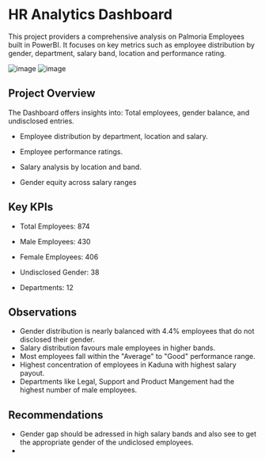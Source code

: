 # HR Analytics Dashboard

 This project providers a comprehensive analysis on Palmoria Employees built in PowerBI. It focuses on key metrics such as employee distribution by gender, department, salary band, location and performance rating.

![image](https://github.com/user-attachments/assets/17d16c3f-9b50-42d6-8504-4465ff9a9891)
![image](https://github.com/user-attachments/assets/1bce097b-78d0-4f55-953c-6059a5c0059b)

## Project Overview

The Dashboard offers insights into: 
Total employees, gender balance, and undisclosed entries.

- Employee distribution by department, location and salary.

- Employee performance ratings.

- Salary analysis by location and band.

- Gender equity across salary ranges

## Key KPIs

- Total Employees: 874

- Male Employees: 430

- Female Employees: 406

- Undisclosed Gender: 38

- Departments: 12


## Observations

- Gender distribution is nearly balanced with 4.4% employees that do not disclosed their gender.
- Salary distribution favours male employees in higher bands.
- Most employees fall within the "Average" to "Good" performance range.
- Highest concentration of employees in Kaduna with highest salary payout.
- Departments like Legal, Support and Product Mangement had the highest number of male employees.

## Recommendations

- Gender gap should be adressed in high salary bands and also see to get the appropriate gender of the undiclosed employees.
- 

